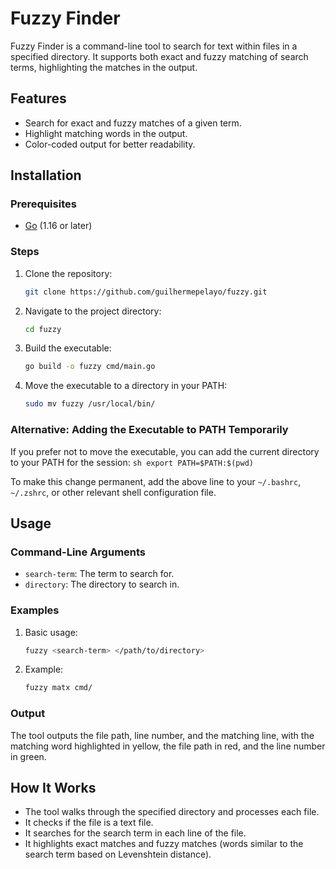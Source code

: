 # Fuzzy Finder

Fuzzy Finder is a command-line tool to search for text within files in a specified directory. It supports both exact and fuzzy matching of search terms, highlighting the matches in the output.

## Features

- Search for exact and fuzzy matches of a given term.
- Highlight matching words in the output.
- Color-coded output for better readability.

## Installation

### Prerequisites

- [Go](https://golang.org/doc/install) (1.16 or later)

### Steps

1. Clone the repository:
    ```sh
    git clone https://github.com/guilhermepelayo/fuzzy.git
    ```

2. Navigate to the project directory:
    ```sh
    cd fuzzy
    ```

3. Build the executable:
    ```sh
    go build -o fuzzy cmd/main.go
    ```

4. Move the executable to a directory in your PATH:
    ```sh
    sudo mv fuzzy /usr/local/bin/
    ```

### Alternative: Adding the Executable to PATH Temporarily

If you prefer not to move the executable, you can add the current directory to your PATH for the session:
    ```sh
    export PATH=$PATH:$(pwd)
    ```

To make this change permanent, add the above line to your `~/.bashrc`, `~/.zshrc`, or other relevant shell configuration file.

## Usage

### Command-Line Arguments

- `search-term`: The term to search for.
- `directory`: The directory to search in.

### Examples

1. Basic usage:
    ```sh
    fuzzy <search-term> </path/to/directory>
    ```

2. Example:
    ```sh
    fuzzy matx cmd/
    ```

### Output

The tool outputs the file path, line number, and the matching line, with the matching word highlighted in yellow, the file path in red, and the line number in green.

## How It Works

- The tool walks through the specified directory and processes each file.
- It checks if the file is a text file.
- It searches for the search term in each line of the file.
- It highlights exact matches and fuzzy matches (words similar to the search term based on Levenshtein distance).